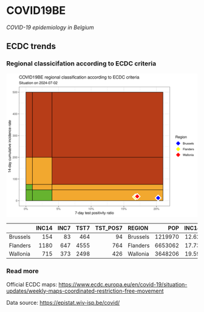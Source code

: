 
# COVID19BE

*COVID-19 epidemiology in Belgium*

## ECDC trends

### Regional classicifation according to ECDC criteria

![](COVID9BE-ecdc-trend.png)

|          | INC14 | INC7 | TST7 | TST\_POS7 | REGION   |     POP | INC14\_RT |       PR7 |        GR |
| :------- | ----: | ---: | ---: | --------: | :------- | ------: | --------: | --------: | --------: |
| Brussels |   154 |   83 |  464 |        94 | Brussels | 1219970 |  12.62326 | 0.2025862 | 0.1690141 |
| Flanders |  1180 |  647 | 4555 |       764 | Flanders | 6653062 |  17.73619 | 0.1677278 | 0.2138837 |
| Wallonia |   715 |  373 | 2498 |       426 | Wallonia | 3648206 |  19.59867 | 0.1705364 | 0.0906433 |

### Read more

Official ECDC maps:
<https://www.ecdc.europa.eu/en/covid-19/situation-updates/weekly-maps-coordinated-restriction-free-movement>

Data source: <https://epistat.wiv-isp.be/covid/>
